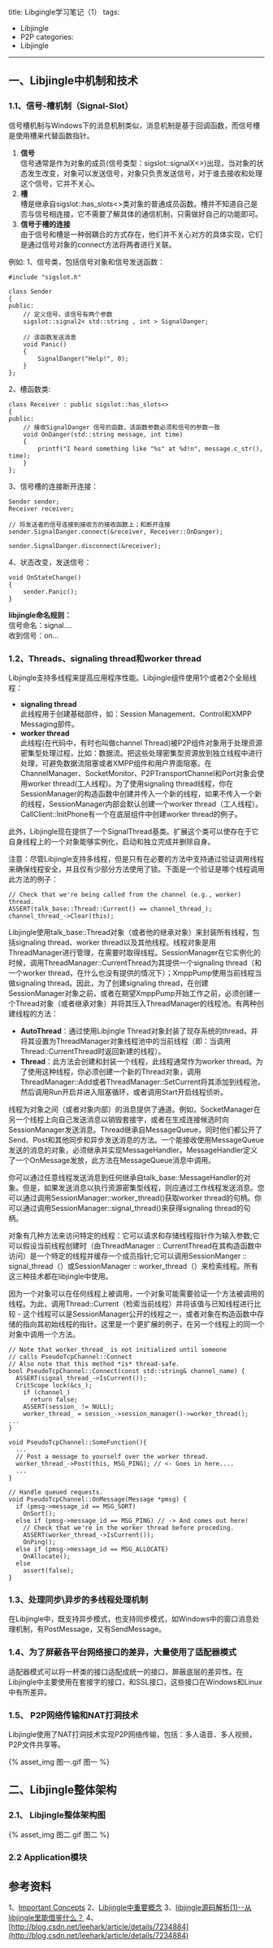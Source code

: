 title: Libgingle学习笔记（1）
tags:
  - Libjingle
  - P2P
categories:
  - Libjingle
---

## 一、Libjingle中机制和技术

### 1.1、信号-槽机制（Signal-Slot）

信号槽机制与Windows下的消息机制类似，消息机制是基于回调函数，而信号槽是使用槽来代替函数指针。

1. **信号**  
信号通常是作为对象的成员(信号类型：sigslot::signalX<>)出现，当对象的状态发生改变，对象可以发送信号，对象只负责发送信号，对于谁去接收和处理这个信号，它并不关心。  
2. **槽**  
槽是继承自sigslot::has_slots<>类对象的普通成员函数。槽并不知道自己是否与信号相连接，它不需要了解具体的通信机制，只需做好自己的功能即可。  
3. **信号于槽的连接**  
由于信号和槽是一种弱耦合的方式存在，他们并不关心对方的具体实现，它们是通过信号对象的connect方法将两者进行关联。

例如:
1、信号类，包括信号对象和信号发送函数：
```
#include "sigslot.h"

class Sender  
{
public:
    // 定义信号，该信号有两个参数
    sigslot::signal2< std::string , int > SignalDanger;
    
    // 该函数发送消息
    void Panic()
    {
        SignalDanger("Help!", 0); 
    }
};
```
2、槽函数类:
```
class Receiver : public sigslot::has_slots<>
{
public:
    // 接收SignalDanger 信号的函数，该函数参数必须和信号的参数一致
    void OnDanger(std::string message, int time)
    {
        printf("I heard something like "%s" at %d!n", message.c_str(), time);
    }
};
```
3、信号槽的连接断开连接：
```
Sender sender;
Receiver receiver;

// 将发送者的信号连接到接收方的接收函数上；和断开连接
sender.SignalDanger.connect(&receiver, Receiver::OnDanger);

sender.SignalDanger.disconnect(&receiver);
```
4、状态改变，发送信号：
```
void OnStateChange() 
{
	sender.Panic();
}
```

**libjingle命名规则：**  
信号命名：signal....  
收到信号：on...


### 1.2、Threads、signaling thread和worker thread
Libjingle支持多线程来提高应用程序性能。Libjingle组件使用1个或者2个全局线程：
- **signaling thread**  
此线程用于创建基础部件，如：Session Management、Control和XMPP Messaging部件。
- **worker thread**  
此线程(在代码中，有时也叫做channel Thread)被P2P组件对象用于处理资源密集型处理过程，比如：数据流。把这些处理密集型资源放到独立线程中进行处理，可避免数据流阻塞或者XMPP组件和用户界面阻塞。在ChannelManager、SocketMonitor、P2PTransportChannel和Port对象会使用worker thread(工人线程)。为了使用signaling thread线程，你在SessionManager的构造函数中创建并传入一个新的线程，如果不传入一个新的线程，SessionManager内部会默认创建一个worker thread（工人线程）。CallClient::InitPhone有一个在底层组件中创建worker thread的例子。

此外，Libjingle现在提供了一个SignalThread基类。扩展这个类可以使存在于它自身线程上的一个对象能够实例化，启动和独立完成并删除自身。  
  
注意：尽管Libjingle支持多线程，但是只有在必要的方法中支持通过验证调用线程来确保线程安全，并且仅有少部分方法使用了锁。下面是一个验证是哪个线程调用此方法的例子：  
```
// Check that we're being called from the channel (e.g., worker) thread.
ASSERT(talk_base::Thread::Current() == channel_thread_);
channel_thread_->Clear(this);
```
Libjingle使用talk_base::Thread对象（或者他的继承对象）来封装所有线程，包括signaling thread、worker thread以及其他线程。线程对象是用ThreadManager进行管理，在需要时取得线程。SessionManager在它实例化的时候，调用ThreadManager::CurrentThread为其提供一个signaling thread（和一个worker thread，在什么也没有提供的情况下）；XmppPump使用当前线程当做signaling thread。因此，为了创建signaling thread，在创建SessionManager对象之前，或者在期望XmppPump开始工作之前，必须创建一个Thread对象（或者继承对象）并将其压入ThreadManager的线程池。有两种创建线程的方法：
- **AutoThread**：通过使用Libjingle Thread对象封装了现存系统的thread，并将其设置为ThreadManager对象线程池中的当前线程（即：当调用Thread::CurrentThread时返回新建的线程）。
- **Thread**：此方法会创建和封装一个线程，此线程通常作为worker thread。为了使用这种线程，你必须创建一个新的Thread对象，调用ThreadManager::Add或者ThreadManager::SetCurrent将其添加到线程池，然后调用Run开启并进入阻塞循环，或者调用Start开启线程侦听。

线程为对象之间（或者对象内部）的消息提供了通道。例如，SocketManager在另一个线程上向自己发送消息以销毁套接字，或者在生成连接候选时向SessionManager发送消息。Thread继承自MessageQueue，同时他们都公开了Send、Post和其他同步和异步发送消息的方法。一个能接收使用MessageQueue发送的消息的对象，必须继承并实现MessageHandler。MessageHandler定义了一个OnMessage发放，此方法在MessageQueue消息中调用。

你可以通过任意线程发送消息到任何继承自talk_base::MessageHandler的对象。但是，如果发送消息以执行资源密集型线程，则应通过工作线程发送消息。您可以通过调用SessionManager::worker_thread()获取worker thread的句柄。你可以通过调用SessionManager::signal_thread()来获得signaling thread的句柄。  

对象有几种方法来访问特定的线程：它可以请求和存储线程指针作为输入参数;它可以假设当前线程创建时（由ThreadManager :: CurrentThread在其构造函数中访问）是一个特定的线程并缓存一个成员指针;它可以调用SessionManger :: signal_thread（）或SessionManager :: worker_thread（）来检索线程。所有这三种技术都在libjingle中使用。

因为一个对象可以在任何线程上被调用，一个对象可能需要验证一个方法被调用的线程。为此，调用Thread::Current（检索当前线程）并将该值与已知线程进行比较 - 这个线程可以是SessionManager公开的线程之一，或者对象在构造函数中存储的指向其初始线程的指针。这里是一个更扩展的例子，在另一个线程上的同一个对象中调用一个方法。

```
// Note that worker_thread_ is not initialized until someone 
// calls PseudoTcpChannel::Connect
// Also note that this method *is* thread-safe. 
bool PseudoTcpChannel::Connect(const std::string& channel_name) {
  ASSERT(signal_thread_->IsCurrent());
  CritScope lock(&cs_);
    if (channel_)
      return false;
    ASSERT(session_ != NULL);
    worker_thread_ = session_->session_manager()->worker_thread();
...
}

void PseudoTcpChannel::SomeFunction(){
  ...
  // Post a message to yourself over the worker thread.
  worker_thread_->Post(this, MSG_PING); // <- Goes in here....
  ...
}

// Handle queued requests.
void PseudoTcpChannel::OnMessage(Message *pmsg) {
  if (pmsg->message_id == MSG_SORT)
    OnSort();
  else if (pmsg->message_id == MSG_PING) // -> And comes out here!
    // Check that we're in the worker thread before proceding.
    ASSERT(worker_thread_->IsCurrent());
    OnPing();
  else if (pmsg->message_id == MSG_ALLOCATE)
    OnAllocate();
  else
    assert(false);
}
```

### 1.3、处理同步\异步的多线程处理机制
在Libjingle中，既支持异步模式，也支持同步模式，如Windows中的窗口消息处理机制，有PostMessage，又有SendMessage。

### 1.4、为了屏蔽各平台网络接口的差异，大量使用了适配器模式
适配器模式可以将一杯类的接口适配成统一的接口，屏蔽底层的差异性。在Libjingle中主要使用在套接字的接口，和SSL接口，这些接口在Windows和Linux中有所差异。

### 1.5、 P2P网络传输和NAT打洞技术
Libjingle使用了NAT打洞技术实现P2P网络传输，包括：多人语音、多人视频，P2P文件共享等。

{% asset_img 图一.gif 图一 %}

## 二、Libjingle整体架构
### 2.1、 Libjingle整体架构图

{% asset_img 图二.gif 图二 %}

### 2.2 Application模块

## 参考资料
1、[Important Concepts](https://developers.google.cn/talk/libjingle/important_concepts)
2、[Libjingle中重要概念](http://blog.csdn.net/miky_sun/article/details/4929939)
3、[libjingle源码解析(1)--从libjingle里能借鉴什么？](http://blog.csdn.net/leehark/article/details/7216914)
4、[http://blog.csdn.net/leehark/article/details/7234884](http://blog.csdn.net/leehark/article/details/7234884)

